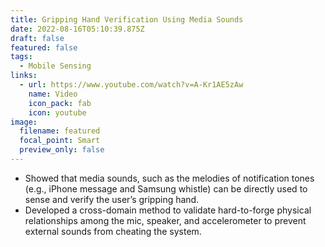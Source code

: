 ```yaml
---
title: Gripping Hand Verification Using Media Sounds
date: 2022-08-16T05:10:39.875Z
draft: false
featured: false
tags:
  - Mobile Sensing
links:
  - url: https://www.youtube.com/watch?v=A-Kr1AE5zAw
    name: Video
    icon_pack: fab
    icon: youtube
image:
  filename: featured
  focal_point: Smart
  preview_only: false
---
```

* Showed that media sounds, such as the melodies of notification tones (e.g., iPhone message and Samsung whistle) can be directly used to sense and verify the user’s gripping hand.
* Developed a cross-domain method to validate hard-to-forge physical relationships among the mic, speaker, and accelerometer to prevent external sounds from cheating the system.